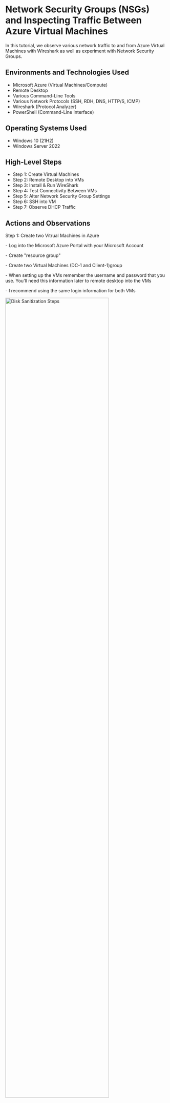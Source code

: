
<h1>Network Security Groups (NSGs) and Inspecting Traffic Between Azure Virtual Machines</h1>
In this tutorial, we observe various network traffic to and from Azure Virtual Machines with Wireshark as well as experiment with Network Security Groups.<br />

<h2>Environments and Technologies Used</h2>

- Microsoft Azure (Virtual Machines/Compute)
- Remote Desktop
- Various Command-Line Tools
- Various Network Protocols (SSH, RDH, DNS, HTTP/S, ICMP)
- Wireshark (Protocol Analyzer)
- PowerShell (Command-Line Interface)

<h2>Operating Systems Used </h2>

- Windows 10 (21H2)
- Windows Server 2022

<h2>High-Level Steps</h2>

- Step 1: Create Virtual Machines
- Step 2: Remote Desktop into VMs
- Step 3: Install & Run WireShark
- Step 4: Test Connectivity Between VMs
- Step 5: Alter Network Security Group Settings
- Step 6: SSH into VM
- Step 7: Observe DHCP Traffic

<h2>Actions and Observations</h2>

Step 1: Create two Vitrual Machines in Azure
<p>
- Log into the Microsoft Azure Portal with your Microsoft Account
  </p>
- Create "resource group"
  </p>
- Create two Virtual Machines (DC-1 and Client-1)group
  </p>
- When setting up the VMs remember the username and password that you use. You'll need this information later to remote desktop into the VMs
</p>
- I recommend using the same login information for both VMs
<p>
 </p>
<img src="https://imgur.com/VL9V0o6.png" height="80%" width="80%" alt="Disk Sanitization Steps"/>
</p>
</p>
<br />
</p>
<p>
Step 3: Remote Desktop into Client-1
  <p>
  - Download and Run WireShark. 
    <p>
  - Open WireShark
       <p>
  - Click "Ethernet 2"
          <p>
  - Select "shark symbol" in upper left hand corner to start network traffic monitoring  
             <p>
  - Filter out irrelevant network traffic via display filter bar (type "icmp" in filter bar to only see ping traffic). 
               <p>
      - traffic can also be filtered using port numbers. for example ssh = 22
               </p>
</p>
<br />
<p>
<img src="https://imgur.com/bidy0lW.png" height="80%" width="80%" alt="Disk Sanitization Steps"/>
  
  <- Absence of ICMP traffic because no ping command has been made/>
<img src="https://imgur.com/Yifwztp.png" height="80%" width="80%" alt="Disk Sanitization Steps"/>
<p>
  - ICMP requests and replies being observed now after a perpertual ping of server (10.0.0.4) from Client-1
  <p>
  <img src="https://imgur.com/7IgDHCU.png" height="80%" width="80%" alt="Disk Sanitization Steps"/>
<p>
</p>
<p></p>
</p>
<p>
Step 4: Use NSG to Deny ICMP Traffic for DC-1 in Azure Portal and Observe Traffic Behaviour in wireshark
  <p>
    - NSG is an equivalent of firewall. 
    <p>
    - Select "DC-1-NSG"
      </p>
    - "Inbound security rules" 
        </p>
    - Under settings click "+ add"
        </p>
    - In the new pop up window change "protocol" to "ICMP"
        </p>
    - Change "action" to "deny" 
        </p>
    - Change "Name" to "Deny_ICMP_Ping"
        </p>
    - Click "add" at bottom. 
        </p>
    - *Notice how the ping in command line (cmd) on Client-1 done on step#3 is immediately halted due to being blocked by DC-1's firewall thanks to the new inbound security rule made. 
        </p>
    - If you edit the rule to allow traffic, notice how the perpetual ping cmds successfully resume. 
        </p>
    - *Press Ctrl+C to stop PowerShell ping
      <p>
      </p>
<img src="https://imgur.com/5y1gdyo.png" height="80%" width="80%" alt="Disk Sanitization Steps"/>
<p>
    - no response on wireshark
  <p>
    <img src="https://imgur.com/eO1BTWk.png" height="80%" width="80%" alt="Disk Sanitization Steps"/>
    <p>
    - request times out on command prompt
    <img src="https://imgur.com/E2O5PtC.png" height="80%" width="80%" alt="Disk Sanitization Steps"/>
  
</p>
<br />
</p>
<p>
Step 5: SSH into DC-1 from Client-1 via PowerShell
  <p>
    <p> 
      - Note* the vm I tried to control using SSH was running on windows and ssh requests were timing out. SSH works with linux. Please take note. I had to start the whole lab again and set my DC-1 on Ubuntu. 
    </p>
  - Re-start capture on wireshark to clear previous filters
    <p>
  - Type "SSH" into WireShark's filter bar
      <p>
  - Go to "PowerShell" and type "ssh labuser@(DC-1 private IP address)
  - Type "yes" to connection prompt --> enter password on next cmd line (password will not show but enter it anyway and press enter key, it will register) --> You have now successfully remotely logged into VM2's command-line Interface (CLI). It should now read "labuser@VM2:". You can type a linux cmd such as: "id" to see the new network traffic between the VMs since linking via SSH. When finished exploring, type "exit" into cmd line on PowerShell to end the connection. 
</p>
<br />

<p>
<img src="https://imgur.com/UdMf24u.png" height="80%" width="80%" alt="Disk Sanitization Steps"/>
</p>
<p>
Step 7: Next you will observe DHCP traffic the same as you did with SSH. Type "DHCP" into WireShark's filter bar (reference step 3) --> Go to "PowerShell" again, type "ipconfig /renew" into the cmd line to request a new IP address for VM1 from the Azure DHCP server (you may lose connection to the VM, if so, just RDH back into it) --> You should see the newly issued IP address in WireShark. That concludes this lab.
</p>
<br />
